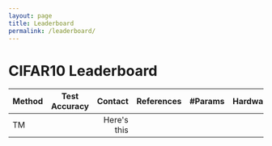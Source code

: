 ```yaml
---
layout: page
title: Leaderboard
permalink: /leaderboard/
---
```


# CIFAR10 Leaderboard

| Method      | Test Accuracy | Contact     | References      | #Params | Hardware  | Date Added
| :---        |    :----:   |          ---: | :---        |    :----:   |          ---: |          ---: |
| TM      | | Here's this   |
